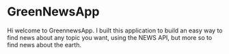 # GreenNewsApp

Hi welcome to GreennewsApp. I built this application to build an easy way to find news about any topic you want, using the NEWS API, but more so to find news about the earth.
